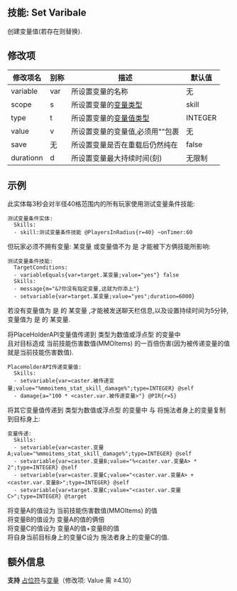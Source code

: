 技能: Set Varibale
--------------------------

创建变量值(若存在则替换).

修改项
----------

| 修改项名 | 别称    | 描述                                                                                                    | 默认值 |
|-----------|------------|----------------------------------------------------------------------------------------------------------------|---------------|
| variable | var | 所设置变量的名称 | 无 |
| scope | s | 所设置变量的[变量类型](技能/变量#变量类型) | skill |
| type | t | 所设置变量的[变量值类型](技能/变量#变量种类) | INTEGER |
| value | v | 所设置变量的变量值,必须用""包裹 | 无 |
| save | 无 | 所设置变量是否在重载后仍然纯在 | false |
| durationn | d | 所设置变量最大持续时间(刻) | 无限制 |

示例
--------

此实体每3秒会对半径40格范围内的所有玩家使用测试变量条件技能:

    测试变量条件实体:
      Skills:
      - skill:测试变量条件技能 @PlayersInRadius{r=40} ~onTimer:60

但玩家必须不拥有变量: 某变量 或变量值不为 是 才能被下方俩技能所影响:

    测试变量条件技能:
      TargetConditions:
      - variableEquals{var=target.某变量;value="yes"} false
      Skills:
      - message{m="&7你没有指定变量,这就为你添上"}
      - setvariable{var=target.某变量;value="yes";duration=6000}

若没有变量值为 是 的 某变量 ,才能被发送聊天栏信息,以及设置持续时间为5分钟,变量值为 是 的 某变量.

将PlaceHolderAPI变量值传递到 类型为数值或浮点型 的变量中  
且对目标造成 当前技能伤害数值(MMOItems) 的一百倍伤害(因为被传递变量的值就是当前技能伤害数值).

    PlaceHolderAPI传递变量值:
      Skills:
      - setvariable{var=caster.被传递变量;value="%mmoitems_stat_skill_damage%";type=INTEGER} @self
      - damage{a="100 * <caster.var.被传递变量>"} @PIR{r=5}

将其它变量值传递到 类型为数值或浮点型 的变量中 与 将施法者身上的变量复制到目标身上:
    
    变量传递:
      Skills:
      - setvariable{var=caster.变量A;value="%mmoitems_stat_skill_damage%";type=INTEGER} @self
      - setvariable{var=caster.变量B;value="%<caster.var.变量A> * 2";type=INTEGER} @self
      - setvariable{var=caster.变量C;value="<caster.var.变量A> + <caster.var.变量B>";type=INTEGER} @self
      - setvariable{var=target.变量C;value="<caster.var.变量C>";type=INTEGER} @target

将变量A的值设为 当前技能伤害数值(MMOItems) 的值  
将变量B的值设为 变量A的值的俩倍  
将变量C的值设为 变量A的值+变量B的值  
将自身当前目标身上的变量C设为 施法者身上的变量C的值.

额外信息
-------

**支持** [占位符](/技能/占位符)与[变量](/技能/变量)（修改项: Value 需 ≥4.10）